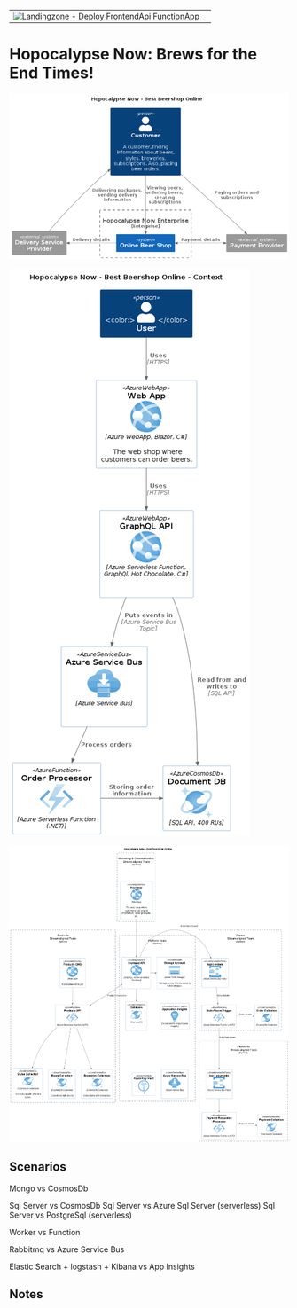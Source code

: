 | | |
|-|-|
|[![Landingzone - Deploy FrontendApi FunctionApp](https://github.com/jacobduijzer/HopocalypseNow/actions/workflows/landingzone-frontendapi.yml/badge.svg)](https://github.com/jacobduijzer/HopocalypseNow/actions/workflows/landingzone-frontendapi.yml)||

# Hopocalypse Now: Brews for the End Times!


![Context](docs/diagrams/context/context.png)

![Containers](docs/diagrams/containers/containers.png)

![Organization](docs/diagrams/organization/Container%20Diagram.png)


## Scenarios

Mongo vs CosmosDb

Sql Server vs CosmosDb
Sql Server vs Azure Sql Server (serverless)
Sql Server vs PostgreSql (serverless)

Worker vs Function

Rabbitmq vs Azure Service Bus

Elastic Search + logstash + Kibana vs App Insights

## Notes


